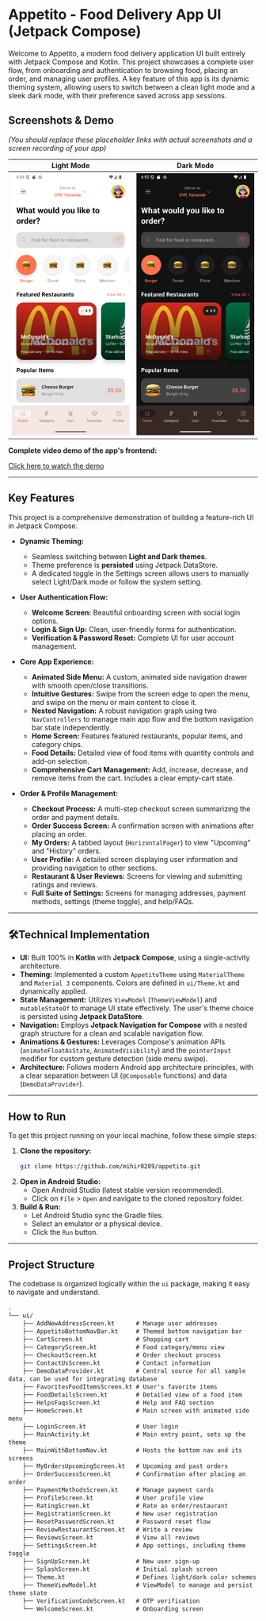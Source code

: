 # Appetito - Food Delivery App UI (Jetpack Compose)

Welcome to Appetito, a modern food delivery application UI built entirely with Jetpack Compose and Kotlin. This project showcases a complete user flow, from onboarding and authentication to browsing food, placing an order, and managing user profiles. A key feature of this app is its dynamic theming system, allowing users to switch between a clean light mode and a sleek dark mode, with their preference saved across app sessions.

## Screenshots & Demo

*(You should replace these placeholder links with actual screenshots and a screen recording of your app)*

|                            Light Mode                            |                           Dark Mode                            |
|:----------------------------------------------------------------:|:--------------------------------------------------------------:|
| ![Home_Screen_Light_theme](Project_Demo/Home_Screen_Light_theme) | ![Home_Screen_Dark_theme](Project_Demo/Home_Screen_Dark_theme) |

**Complete video demo of the app's frontend:**

[Click here to watch the demo](https://drive.google.com/file/d/1Piz-pfCeEZfgs6J4CYrJdIjC0ALnMhb_/view?usp=sharing)

---

## Key Features

This project is a comprehensive demonstration of building a feature-rich UI in Jetpack Compose.

-   **Dynamic Theming:**
    -   Seamless switching between **Light and Dark themes**.
    -   Theme preference is **persisted** using Jetpack DataStore.
    -   A dedicated toggle in the Settings screen allows users to manually select Light/Dark mode or follow the system setting.

-   **User Authentication Flow:**
    -   **Welcome Screen:** Beautiful onboarding screen with social login options.
    -   **Login & Sign Up:** Clean, user-friendly forms for authentication.
    -   **Verification & Password Reset:** Complete UI for user account management.

-   **Core App Experience:**
    -   **Animated Side Menu:** A custom, animated side navigation drawer with smooth open/close transitions.
    -   **Intuitive Gestures:** Swipe from the screen edge to open the menu, and swipe on the menu or main content to close it.
    -   **Nested Navigation:** A robust navigation graph using two `NavControllers` to manage main app flow and the bottom navigation bar state independently.
    -   **Home Screen:** Features featured restaurants, popular items, and category chips.
    -   **Food Details:** Detailed view of food items with quantity controls and add-on selection.
    -   **Comprehensive Cart Management:** Add, increase, decrease, and remove items from the cart. Includes a clear empty-cart state.

-   **Order & Profile Management:**
    -   **Checkout Process:** A multi-step checkout screen summarizing the order and payment details.
    -   **Order Success Screen:** A confirmation screen with animations after placing an order.
    -   **My Orders:** A tabbed layout (`HorizontalPager`) to view "Upcoming" and "History" orders.
    -   **User Profile:** A detailed screen displaying user information and providing navigation to other sections.
    -   **Restaurant & User Reviews:** Screens for viewing and submitting ratings and reviews.
    -   **Full Suite of Settings:** Screens for managing addresses, payment methods, settings (theme toggle), and help/FAQs.

---

## 🛠Technical Implementation

-   **UI:** Built 100% in **Kotlin** with **Jetpack Compose**, using a single-activity architecture.
-   **Theming:** Implemented a custom `AppetitoTheme` using `MaterialTheme` and `Material 3` components. Colors are defined in `ui/Theme.kt` and dynamically applied.
-   **State Management:** Utilizes `ViewModel` (`ThemeViewModel`) and `mutableStateOf` to manage UI state effectively. The user's theme choice is persisted using **Jetpack DataStore**.
-   **Navigation:** Employs **Jetpack Navigation for Compose** with a nested graph structure for a clean and scalable navigation flow.
-   **Animations & Gestures:** Leverages Compose's animation APIs (`animateFloatAsState`, `AnimatedVisibility`) and the `pointerInput` modifier for custom gesture detection (side menu swipe).
-   **Architecture:** Follows modern Android app architecture principles, with a clear separation between UI (`@Composable` functions) and data (`DemoDataProvider`).

---

## How to Run

To get this project running on your local machine, follow these simple steps:

1.  **Clone the repository:**
    ```bash
    git clone https://github.com/mihir0209/appetito.git
    ```
2.  **Open in Android Studio:**
    -   Open Android Studio (latest stable version recommended).
    -   Click on `File` > `Open` and navigate to the cloned repository folder.
3.  **Build & Run:**
    -   Let Android Studio sync the Gradle files.
    -   Select an emulator or a physical device.
    -   Click the `Run` button.

---

## Project Structure

The codebase is organized logically within the `ui` package, making it easy to navigate and understand.

```
.
└── ui/
    ├── AddNewAddressScreen.kt      # Manage user addresses
    ├── AppetitoBottomNavBar.kt     # Themed bottom navigation bar
    ├── CartScreen.kt               # Shopping cart
    ├── CategoryScreen.kt           # Food category/menu view
    ├── CheckoutScreen.kt           # Order checkout process
    ├── ContactUsScreen.kt          # Contact information
    ├── DemoDataProvider.kt         # Central source for all sample data, can be used for integrating database
    ├── FavoritesFoodItemsScreen.kt # User's favorite items
    ├── FoodDetailsScreen.kt        # Detailed view of a food item
    ├── HelpsFaqsScreen.kt          # Help and FAQ section
    ├── HomeScreen.kt               # Main screen with animated side menu
    ├── LoginScreen.kt              # User login
    ├── MainActivity.kt             # Main entry point, sets up the theme
    ├── MainWithBottomNav.kt        # Hosts the bottom nav and its screens
    ├── MyOrdersUpcomingScreen.kt   # Upcoming and past orders
    ├── OrderSuccessScreen.kt       # Confirmation after placing an order
    ├── PaymentMethodsScreen.kt     # Manage payment cards
    ├── ProfileScreen.kt            # User profile view
    ├── RatingScreen.kt             # Rate an order/restaurant
    ├── RegistrationScreen.kt       # New user registration
    ├── ResetPasswordScreen.kt      # Password reset flow
    ├── ReviewRestaurantScreen.kt   # Write a review
    ├── ReviewsScreen.kt            # View all reviews
    ├── SettingsScreen.kt           # App settings, including theme toggle
    ├── SignUpScreen.kt             # New user sign-up
    ├── SplashScreen.kt             # Initial splash screen
    ├── Theme.kt                    # Defines light/dark color schemes
    ├── ThemeViewModel.kt           # ViewModel to manage and persist theme state
    ├── VerificationCodeScreen.kt   # OTP verification
    └── WelcomeScreen.kt            # Onboarding screen
```

